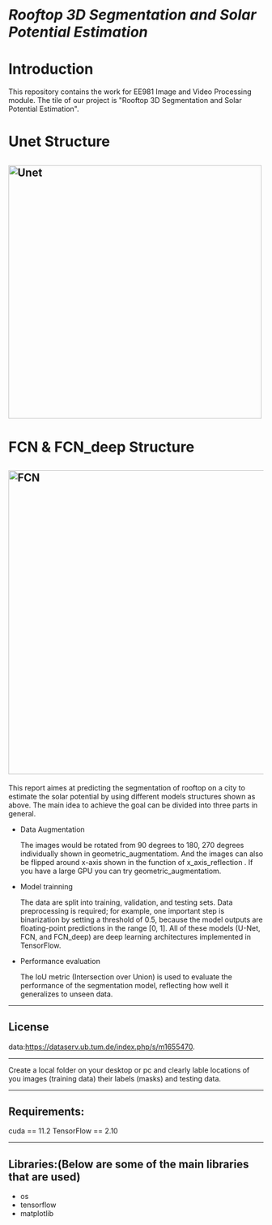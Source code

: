 # *Rooftop 3D Segmentation and Solar Potential Estimation* 
# Introduction
This repository contains the work for EE981 Image and Video Processing module. The tile of our project is "Rooftop 3D Segmentation and Solar Potential Estimation".  
# Unet Structure
<img src="https://lmb.informatik.uni-freiburg.de/people/ronneber/u-net/u-net-architecture.png" 
     alt="Unet" 
     width="500" />
---
# FCN & FCN_deep Structure
<img src="https://discuss.pytorch.org/uploads/default/32008b38be5d436b1c0193c8aaa655d13d5ecda7" 
     alt="FCN" 
     width="600" />
---

This report aimes at predicting the segmentation of rooftop on a city to estimate the solar potential by using different models structures shown as above. The main idea to achieve the goal can be divided into three parts in general.

- Data Augmentation

     The images would be rotated from 90 degrees to 180, 270 degrees individually shown in geometric_augmentatiom. And the images can also be flipped around x-axis shown in the function of x_axis_reflection . If you have a large GPU you can try geometric_augmentatiom.
  
- Model trainning

     The data are split into training, validation, and testing sets. Data preprocessing is required; for example, one important step is binarization by setting a threshold of 0.5, because the model outputs are floating-point predictions in the range [0, 1]. All of these models (U-Net, FCN, and FCN_deep) are deep learning architectures implemented in TensorFlow.
   
- Performance evaluation
  
     The IoU metric (Intersection over Union) is used to evaluate the performance of the segmentation model, reflecting how well it generalizes to unseen data.
  
---
<a id="license"></a>
## License
data:https://dataserv.ub.tum.de/index.php/s/m1655470. 

---

Create a local folder on your desktop or pc and clearly lable locations of you images (training data) their labels (masks) and testing data.

---

## Requirements: 
cuda == 11.2
TensorFlow == 2.10

---

## Libraries:(Below are some of the main libraries that are used)
- os
- tensorflow
- matplotlib
